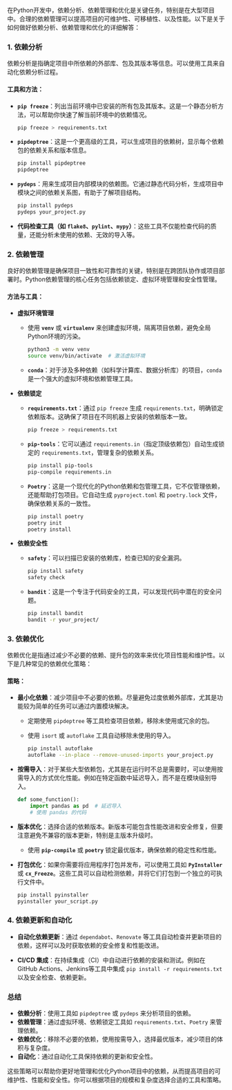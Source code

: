 在Python开发中，依赖分析、依赖管理和优化是关键任务，特别是在大型项目中。合理的依赖管理可以提高项目的可维护性、可移植性、以及性能。以下是关于如何做好依赖分析、依赖管理和优化的详细解答：

### 1. **依赖分析**
依赖分析是指确定项目中所依赖的外部库、包及其版本等信息。可以使用工具来自动化依赖分析过程。

#### 工具和方法：
- **`pip freeze`**：列出当前环境中已安装的所有包及其版本。这是一个静态分析方法，可以帮助你快速了解当前环境中的依赖情况。
  
  ```bash
  pip freeze > requirements.txt
  ```

- **`pipdeptree`**：这是一个更高级的工具，可以生成项目的依赖树，显示每个依赖包的依赖关系和版本信息。

  ```bash
  pip install pipdeptree
  pipdeptree
  ```

- **`pydeps`**：用来生成项目内部模块的依赖图。它通过静态代码分析，生成项目中模块之间的依赖关系图，有助于了解项目结构。

  ```bash
  pip install pydeps
  pydeps your_project.py
  ```

- **代码检查工具（如 `flake8`、`pylint`、`mypy`）**：这些工具不仅能检查代码的质量，还能分析未使用的依赖、无效的导入等。

### 2. **依赖管理**

良好的依赖管理是确保项目一致性和可靠性的关键，特别是在跨团队协作或项目部署时。Python依赖管理的核心任务包括依赖锁定、虚拟环境管理和安全性管理。

#### 方法与工具：
- **虚拟环境管理**
  - 使用 **`venv`** 或 **`virtualenv`** 来创建虚拟环境，隔离项目依赖，避免全局Python环境的污染。
    
    ```bash
    python3 -m venv venv
    source venv/bin/activate  # 激活虚拟环境
    ```

  - **`conda`**：对于涉及多种依赖（如科学计算库、数据分析库）的项目，`conda`是一个强大的虚拟环境和依赖管理工具。

- **依赖锁定**
  - **`requirements.txt`**：通过 `pip freeze` 生成 `requirements.txt`，明确锁定依赖版本。这确保了项目在不同机器上安装的依赖版本一致。
  
    ```bash
    pip freeze > requirements.txt
    ```

  - **`pip-tools`**：它可以通过 `requirements.in`（指定顶级依赖包）自动生成锁定的 `requirements.txt`，管理复杂的依赖关系。

    ```bash
    pip install pip-tools
    pip-compile requirements.in
    ```

  - **`Poetry`**：这是一个现代化的Python依赖和包管理工具，它不仅管理依赖，还能帮助打包项目。它自动生成 `pyproject.toml` 和 `poetry.lock` 文件，确保依赖关系的一致性。

    ```bash
    pip install poetry
    poetry init
    poetry install
    ```

- **依赖安全性**
  - **`safety`**：可以扫描已安装的依赖库，检查已知的安全漏洞。
    
    ```bash
    pip install safety
    safety check
    ```

  - **`bandit`**：这是一个专注于代码安全的工具，可以发现代码中潜在的安全问题。

    ```bash
    pip install bandit
    bandit -r your_project/
    ```

### 3. **依赖优化**

依赖优化是指通过减少不必要的依赖、提升包的效率来优化项目性能和维护性。以下是几种常见的依赖优化策略：

#### 策略：
- **最小化依赖**：减少项目中不必要的依赖。尽量避免过度依赖外部库，尤其是功能较为简单的任务可以通过内置模块解决。
  
  - 定期使用 `pipdeptree` 等工具检查项目依赖，移除未使用或冗余的包。
  - 使用 `isort` 或 `autoflake` 工具自动移除未使用的导入。

    ```bash
    pip install autoflake
    autoflake --in-place --remove-unused-imports your_project.py
    ```

- **按需导入**：对于某些大型依赖包，尤其是在运行时不总是需要时，可以使用按需导入的方式优化性能。例如在特定函数中延迟导入，而不是在模块级别导入。

    ```python
    def some_function():
        import pandas as pd  # 延迟导入
        # 使用 pandas 的代码
    ```

- **版本优化**：选择合适的依赖版本。新版本可能包含性能改进和安全修复，但要注意避免不兼容的版本更新，特别是主版本升级时。
  
  - 使用 **`pip-compile`** 或 **`poetry`** 锁定最优版本，确保依赖的稳定性和性能。

- **打包优化**：如果你需要将应用程序打包并发布，可以使用工具如 **`PyInstaller`** 或 **`cx_Freeze`**。这些工具可以自动检测依赖，并将它们打包到一个独立的可执行文件中。

    ```bash
    pip install pyinstaller
    pyinstaller your_script.py
    ```

### 4. **依赖更新和自动化**

- **自动化依赖更新**：通过 `dependabot`、`Renovate` 等工具自动检查并更新项目的依赖，这样可以及时获取依赖的安全修复和性能改进。

- **CI/CD 集成**：在持续集成（CI）中自动进行依赖的安装和测试。例如在GitHub Actions、Jenkins等工具中集成 `pip install -r requirements.txt` 以及安全检查、依赖更新。

### 总结
- **依赖分析**：使用工具如 `pipdeptree` 或 `pydeps` 来分析项目的依赖。
- **依赖管理**：通过虚拟环境、依赖锁定工具如 `requirements.txt`、`Poetry` 来管理依赖。
- **依赖优化**：移除不必要的依赖，使用按需导入，选择最优版本，减少项目的体积与复杂度。
- **自动化**：通过自动化工具保持依赖的更新和安全性。

这些策略可以帮助你更好地管理和优化Python项目中的依赖，从而提高项目的可维护性、性能和安全性。你可以根据项目的规模和复杂度选择合适的工具和策略。
